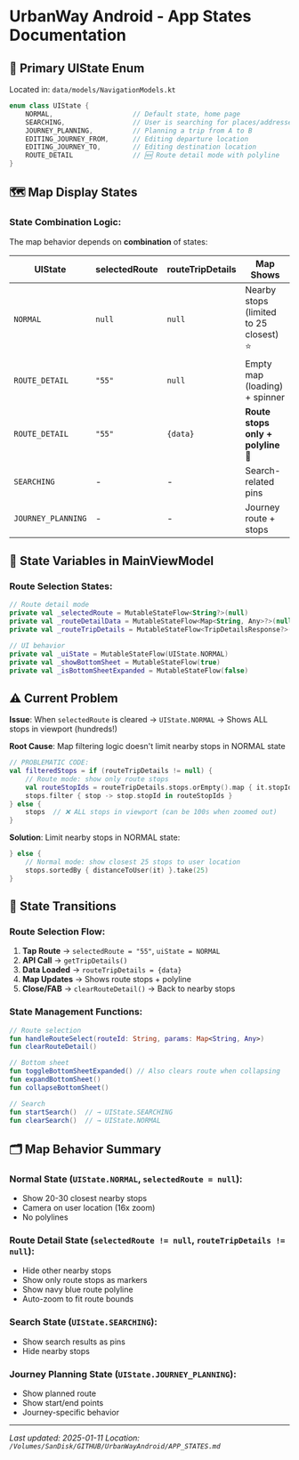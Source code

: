# UrbanWay Android - App States Documentation

## 📱 Primary UIState Enum

Located in: `data/models/NavigationModels.kt`

```kotlin
enum class UIState {
    NORMAL,                    // Default state, home page
    SEARCHING,                 // User is searching for places/addresses  
    JOURNEY_PLANNING,          // Planning a trip from A to B
    EDITING_JOURNEY_FROM,      // Editing departure location
    EDITING_JOURNEY_TO,        // Editing destination location
    ROUTE_DETAIL               // 🆕 Route detail mode with polyline
}
```

## 🗺️ Map Display States

### State Combination Logic:
The map behavior depends on **combination** of states:

| UIState | selectedRoute | routeTripDetails | Map Shows |
|---------|---------------|------------------|-----------|
| `NORMAL` | `null` | `null` | Nearby stops (limited to 25 closest) ⭐ |
| `ROUTE_DETAIL` | `"55"` | `null` | Empty map (loading) + spinner |
| `ROUTE_DETAIL` | `"55"` | `{data}` | **Route stops only + polyline** 🎯 |
| `SEARCHING` | - | - | Search-related pins |
| `JOURNEY_PLANNING` | - | - | Journey route + stops |

## 🔄 State Variables in MainViewModel

### Route Selection States:
```kotlin
// Route detail mode
private val _selectedRoute = MutableStateFlow<String?>(null)           // e.g. "55"
private val _routeDetailData = MutableStateFlow<Map<String, Any>?>(null) // Route params
private val _routeTripDetails = MutableStateFlow<TripDetailsResponse?>(null) // API data

// UI behavior
private val _uiState = MutableStateFlow(UIState.NORMAL)
private val _showBottomSheet = MutableStateFlow(true)
private val _isBottomSheetExpanded = MutableStateFlow(false)
```

## ⚠️ Current Problem

**Issue**: When `selectedRoute` is cleared → `UIState.NORMAL` → Shows ALL stops in viewport (hundreds!)

**Root Cause**: Map filtering logic doesn't limit nearby stops in NORMAL state

```kotlin
// PROBLEMATIC CODE:
val filteredStops = if (routeTripDetails != null) {
    // Route mode: show only route stops
    val routeStopIds = routeTripDetails.stops.orEmpty().map { it.stopId }.toSet()
    stops.filter { stop -> stop.stopId in routeStopIds }
} else {
    stops  // ❌ ALL stops in viewport (can be 100s when zoomed out)
}
```

**Solution**: Limit nearby stops in NORMAL state:
```kotlin
} else {
    // Normal mode: show closest 25 stops to user location
    stops.sortedBy { distanceToUser(it) }.take(25)
}
```

## 🎯 State Transitions

### Route Selection Flow:
1. **Tap Route** → `selectedRoute = "55"`, `uiState = NORMAL`
2. **API Call** → `getTripDetails()` 
3. **Data Loaded** → `routeTripDetails = {data}`
4. **Map Updates** → Shows route stops + polyline
5. **Close/FAB** → `clearRouteDetail()` → Back to nearby stops

### State Management Functions:
```kotlin
// Route selection
fun handleRouteSelect(routeId: String, params: Map<String, Any>)
fun clearRouteDetail()

// Bottom sheet
fun toggleBottomSheetExpanded() // Also clears route when collapsing
fun expandBottomSheet()
fun collapseBottomSheet()

// Search
fun startSearch()  // → UIState.SEARCHING
fun clearSearch()  // → UIState.NORMAL
```

## 🗂️ Map Behavior Summary

### Normal State (`UIState.NORMAL`, `selectedRoute = null`):
- Show 20-30 closest nearby stops
- Camera on user location (16x zoom)
- No polylines

### Route Detail State (`selectedRoute != null`, `routeTripDetails != null`):
- Hide other nearby stops
- Show only route stops as markers
- Show navy blue route polyline
- Auto-zoom to fit route bounds

### Search State (`UIState.SEARCHING`):
- Show search results as pins
- Hide nearby stops

### Journey Planning State (`UIState.JOURNEY_PLANNING`):
- Show planned route
- Show start/end points
- Journey-specific behavior

---

*Last updated: 2025-01-11*
*Location: `/Volumes/SanDisk/GITHUB/UrbanWayAndroid/APP_STATES.md`*